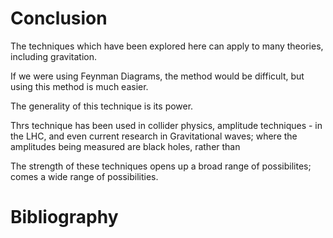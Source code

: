 # Conclusion

The techniques which have been explored here can apply to many theories,
including gravitation.

If we were using Feynman Diagrams, the method would be difficult, but using
this method is much easier.

The generality of this technique is its power.

Thrs technique has been used in collider physics, amplitude techniques - in the
LHC, and even current research in Gravitational waves; where the amplitudes
being measured are black holes, rather than 

The strength of these techniques opens up a broad range of possibilites; comes
a wide range of possibilities.

# Bibliography

